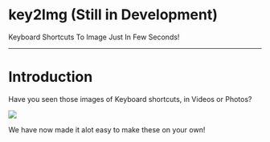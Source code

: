 # key2Img (Still in Development)
Keyboard Shortcuts To Image Just In Few Seconds!

---

# Introduction
Have you seen those images of Keyboard shortcuts, in Videos or Photos?

![](https://i.ibb.co/RhBwQRv/Keyboard-Shortcut-Image.jpg)

We have now made it alot easy to make these on your own!
